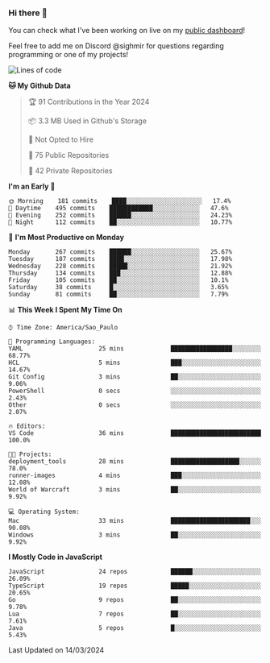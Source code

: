 ### Hi there 👋

<!--
**guicaulada/guicaulada** is a ✨ _special_ ✨ repository because its `README.md` (this file) appears on your GitHub profile.

Here are some ideas to get you started:

- 🔭 I’m currently working on ...
- 🌱 I’m currently learning ...
- 👯 I’m looking to collaborate on ...
- 🤔 I’m looking for help with ...
- 💬 Ask me about ...
- 📫 How to reach me: ...
- 😄 Pronouns: ...
- ⚡ Fun fact: ...
-->

You can check what I've been working on live on my [public dashboard](https://guicaulada.grafana.net/public-dashboards/7b7f644500ec4e6cb5d7a4e7b5ed0dab)!

Feel free to add me on Discord @sighmir for questions regarding programming or one of my projects!

<!--START_SECTION:waka-->
![Lines of code](https://img.shields.io/badge/From%20Hello%20World%20I%27ve%20Written-15.8%20million%20lines%20of%20code-blue)

**🐱 My Github Data** 

> 🏆 91 Contributions in the Year 2024
 > 
> 📦 3.3 MB Used in Github's Storage 
 > 
> 🚫 Not Opted to Hire
 > 
> 📜 75 Public Repositories 
 > 
> 🔑 42 Private Repositories  
 > 
**I'm an Early 🐤** 

```text
🌞 Morning    181 commits    ████░░░░░░░░░░░░░░░░░░░░░   17.4% 
🌆 Daytime    495 commits    ████████████░░░░░░░░░░░░░   47.6% 
🌃 Evening    252 commits    ██████░░░░░░░░░░░░░░░░░░░   24.23% 
🌙 Night      112 commits    ██░░░░░░░░░░░░░░░░░░░░░░░   10.77%

```
📅 **I'm Most Productive on Monday** 

```text
Monday       267 commits    ██████░░░░░░░░░░░░░░░░░░░   25.67% 
Tuesday      187 commits    ████░░░░░░░░░░░░░░░░░░░░░   17.98% 
Wednesday    228 commits    █████░░░░░░░░░░░░░░░░░░░░   21.92% 
Thursday     134 commits    ███░░░░░░░░░░░░░░░░░░░░░░   12.88% 
Friday       105 commits    ██░░░░░░░░░░░░░░░░░░░░░░░   10.1% 
Saturday     38 commits     █░░░░░░░░░░░░░░░░░░░░░░░░   3.65% 
Sunday       81 commits     ██░░░░░░░░░░░░░░░░░░░░░░░   7.79%

```


📊 **This Week I Spent My Time On** 

```text
⌚︎ Time Zone: America/Sao_Paulo

💬 Programming Languages: 
YAML                     25 mins             █████████████████░░░░░░░░   68.77% 
HCL                      5 mins              ███░░░░░░░░░░░░░░░░░░░░░░   14.67% 
Git Config               3 mins              ██░░░░░░░░░░░░░░░░░░░░░░░   9.06% 
PowerShell               0 secs              ░░░░░░░░░░░░░░░░░░░░░░░░░   2.43% 
Other                    0 secs              ░░░░░░░░░░░░░░░░░░░░░░░░░   2.07%

🔥 Editors: 
VS Code                  36 mins             █████████████████████████   100.0%

🐱‍💻 Projects: 
deployment_tools         28 mins             ███████████████████░░░░░░   78.0% 
runner-images            4 mins              ███░░░░░░░░░░░░░░░░░░░░░░   12.08% 
World of Warcraft        3 mins              ██░░░░░░░░░░░░░░░░░░░░░░░   9.92%

💻 Operating System: 
Mac                      33 mins             ██████████████████████░░░   90.08% 
Windows                  3 mins              ██░░░░░░░░░░░░░░░░░░░░░░░   9.92%

```

**I Mostly Code in JavaScript** 

```text
JavaScript               24 repos            ██████░░░░░░░░░░░░░░░░░░░   26.09% 
TypeScript               19 repos            █████░░░░░░░░░░░░░░░░░░░░   20.65% 
Go                       9 repos             ██░░░░░░░░░░░░░░░░░░░░░░░   9.78% 
Lua                      7 repos             ██░░░░░░░░░░░░░░░░░░░░░░░   7.61% 
Java                     5 repos             █░░░░░░░░░░░░░░░░░░░░░░░░   5.43%

```



 Last Updated on 14/03/2024
<!--END_SECTION:waka-->
